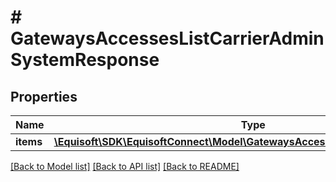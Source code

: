 # # GatewaysAccessesListCarrierAdminSystemResponse

## Properties

Name | Type | Description | Notes
------------ | ------------- | ------------- | -------------
**items** | [**\Equisoft\SDK\EquisoftConnect\Model\GatewaysAccessesCarrierAdminSystem[]**](GatewaysAccessesCarrierAdminSystem.md) |  |

[[Back to Model list]](../../README.md#models) [[Back to API list]](../../README.md#endpoints) [[Back to README]](../../README.md)
